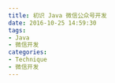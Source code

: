 ```yaml
---
title: 初识 Java 微信公众号开发
date: 2016-10-25 14:59:30
tags:
- Java
- 微信开发
categories:
- Technique
- 微信开发
---
```

